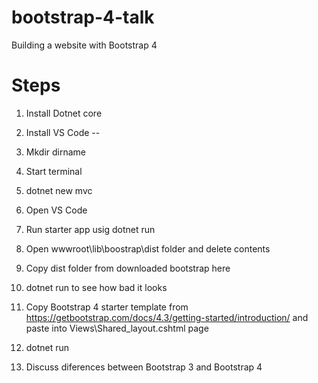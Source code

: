 # bootstrap-4-talk
Building a website with Bootstrap 4

# Steps
1. Install Dotnet core
2. Install VS Code
--

3. Mkdir dirname
4. Start terminal
5. dotnet new mvc
6. Open VS Code
7. Run starter app usig dotnet run
8. Open wwwroot\lib\boostrap\dist folder and delete contents
9. Copy dist folder from downloaded bootstrap here
10. dotnet run to see how bad it looks
10. Copy Bootstrap 4 starter template from 
    https://getbootstrap.com/docs/4.3/getting-started/introduction/
    and paste into Views\Shared\_layout.cshtml page
11. dotnet run
12. Discuss diferences between Bootstrap 3 and Bootstrap 4
